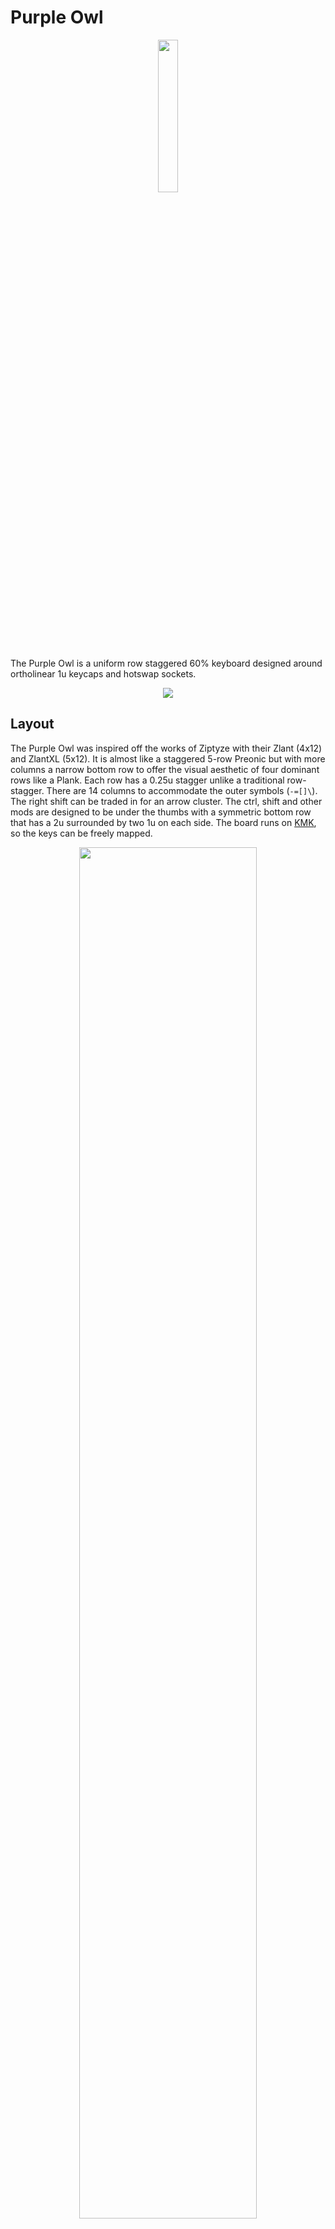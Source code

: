 # Purple Owl

<p align="center" width="100%">
    <img width="25%" src="assets/purple-owl-logo.png">
</p>

The Purple Owl is a uniform row staggered 60% keyboard designed around ortholinear 1u keycaps and hotswap sockets.

<p align="center" width="100%">
    <img src="assets/photos/day1.jpg">
</p>

## Layout
The Purple Owl was inspired off the works of Ziptyze with their Zlant (4x12) and ZlantXL (5x12). It is almost like a staggered 5-row Preonic but with more columns a narrow bottom row to offer the visual aesthetic of four dominant rows like a Plank. Each row has a 0.25u stagger unlike a traditional row-stagger. There are 14 columns to accommodate the outer symbols (`-=[]\`). The right shift can be traded in for an arrow cluster. The ctrl, shift and other mods are designed to be under the thumbs with a symmetric bottom row that has a 2u surrounded by two 1u on each side. The board runs on [KMK](http://kmkfw.io/), so the keys can be freely mapped.

<p align="center" width="100%">
    <img width="75%" src="assets/purple-owl-kle.png">
</p>

Link to the base layout at [Keyboard Layout Editor](http://www.keyboard-layout-editor.com/#/gists/7c51d0df5eb78da5dd614ee6019f13bc). KLE Raw is also available [here](purple-owl-kle.txt)

## Electronics
Instead of a traditional diode matrix, the Purple Owl implements a **scan chain** to poll the state of its switches using only 3 logic pins. This opens the door to support a wide variety of off-the-shelf microcontrollers including the Pro Micro layout variants popular in the mechanical keyboard community. KMK supports a scan chain scanner by default. So, any CircuitPython compatible board with the pinouts shown below should snap into Purple Owl. There is a solder jumper to select between two popular layouts - the Pro Micro variant and the Seeed XIAO variant. The Purple Owl design needs two power pins (3V3 and GND) and three logic pins (CLK, DATA, LATCH).

<p align="center" width="100%">
    <img width="75%" src="assets/pinout.jpeg">
</p>

> While, I currently have a bunch of RP2040 boards in various layouts, I eventually might test out KMK BLE wireless with some CircuitPython compatible nrf52840 board like the nice!nano, [Seeed nrf52840](https://www.seeedstudio.com/Seeed-XIAO-BLE-Sense-nRF52840-p-5253.html) or Adafruit QTPy Bluefruit (doesn't exist yet?). Anything with a JST connector for the battery.

## Seeed XIAO Mechanical Keyboard Contest
I came across an article for this [contest](https://www.seeedstudio.com/seeed-fusion-diy-xiao-mechanical-keyboard-contest.html) on [KBD.news](https://kbd.news/). The Purple Owl was designed to be powered by a [Seeed XIAO RP2040](https://www.seeedstudio.com/XIAO-RP2040-v1-0-p-5026.html) (or any CircuitPython compatible Seeed XIAO for that matter) and will be my entry in the contest! Seeed is sponsoring two fully [assembled PCBs](https://www.seeedstudio.com/pcb-assembly.html) - and that is an opportunity I simply couldn't pass on.

<p align="center" width="75%">
    <img src="assets/purple-owl-1p0-3D-top.png">
</p>

The tiny size of the Seeed XIAO RP2040 will be perfect to highlight the GPIO-efficient scan-chain design. Aside from the 61 switches, the Seeed XIAO RP2040 will drive 16 underglow LEDs which will look stunning in a laser cut case.

## News
- The prototype appeared on KBD.news! [Link](https://kbd.news/Purple-Owl-1581.html)

## Gallery
<p align="center" width="100%">
    <img src="assets/photos/day0.jpg">
</p>
<p align="center" width="100%">
    <img src="assets/photos/dark0.jpg">
</p>
<p align="center" width="100%">
    <img src="assets/photos/day2.jpg">
</p>
<p align="center" width="100%">
    <img src="assets/photos/dark2.jpg">
</p>
<p align="center" width="100%">
    <img src="assets/photos/dark3.jpg">
</p>


## PCB
![done](https://img.shields.io/badge/Work-Complete-green?style=for-the-badge&logo=github)

### Externals
- Acheron MX footprints ([link](https://github.com/AcheronProject/acheron_MXH.pretty.git)) for Kailh hotswap sockets.
- Geometric animals art for the silkscreen ([link](https://www.etsy.com/listing/873524342/geometric-animals-bundle-svg-linear]))
- JLCPCB Tools for Kicad ([link](https://github.com/Bouni/kicad-jlcpcb-tools)) to generate the gerbers and assembly files for JLCPCB.

### Prototype v0.1
To get a feel for the layout I prototyped a board that runs off a RP2040 microcontroller, the Waveshare RP2040 Zero. When I started the prototype, I intended for the the final Purple Owl PCB to have all electronics integrated on the board, including the RP2040. The prototype PCB is simply a diode matrix of hotswap sockets and diodes hooked up to the Zero. No LEDs or anything fancy yet.

I referred to the "recommended minimums" on [Acheron Setup](http://acheronproject.com/acheron_setup/acheron_setup/) for board rules which are more constrained for some fields that the default JLCPCB setup. Laying out the switches is a cakewalk once you set the grid to 19.05mm (1u or 0.75in). For the stagger, set the grid to 4.7625mm (0.25u or 19.05/4mm). The controller is tilted by 26' which is along the ~~z~~slant of the columns.

<p align="center" width="100%">
    <img src="assets/purple-owl-prototype.png">
</p>

I checked for clearance pretty early on as soon as I had the swtiches and controller laid out to make sure the slightly tilted controller and USB cable seemed ok on the right side. I printed half(~ish) the layout flipped on paper to scale.

<p align="center" width="100%">
    <img width="50%" src="assets/prototype_clearance_check.jpg">
</p>

For assembly, I wanted to trial JLCPCB's assembly service - especially for hotswap sockets. While, I could simply solder the sockets myself, I was curious about JLCPCB's work. And, if it did work, then building the proper Purple Owl would be fairly turnkey.

The footprint for the JLCPCB [part](https://jlcpcb.com/partdetail/Kailh-CPG151101S11/C2803348) for the Kailh hotswap socket is centered around the socket itself. But, the switch footprint on the PCB is centered around the stem hole. So, I wrote a [small python snippet](pcb/tools/fix_pos.py) to fix the socket position and rotation in the POS assembly file. Below, you can see how it looks before (right) and after (left) the fix on the JLCPCB assembly preview.

<p align="center" width="100%">
    <img width="35%" src="assets/jlcpcb_fix_pos.png">
</p>

The cost for the PCB fabrication and assembly came up to $85 for 5 boards assembled. The 305 hotswap sockets (61 per board) going at 78 cents a piece for a total of about $24. In hindsight, I should have just assembled 2 boards considering this was a prototype, but my excitement got the better of me.

> Firmware Note: The Zero supports CircuitPython and thus, KMK. So, not much work to be done aside from the KMK config for the matrix. I'd need to add CircuitPython support for the RP2040 layout integrated on the proper Purple Owl (if I went that route), but that seems easy looking at [how it was ported](https://sourcegraph.com/github.com/adafruit/circuitpython/-/tree/ports/raspberrypi/boards/waveshare_rp2040_zero) for the Zero.

### Revelation: The Scan Chain

A while back, I had considered shift registers for scanning the switch matrix in passing when I had read this [Hackaday article](https://hackaday.com/2018/09/30/whats-the-cheapest-way-to-scan-lots-of-buttons/). Along the lines of using 2 shift registers for an 8x8 matrix - one serial-to-parallel to drive the columns and a parallel-to-serial to poll the rows. While this would use only two 8-bit shift registers, I'd still need diodes per switch for NKRO. However, I'd need no more than 5-6 pins to interface with the switch matrix over the two shift registers. At first glance, the approach didn't really seem any better than using a traditional diode matrix and routing the columns and rows to the IOs of the microcontroller (especially since I was considering integrating the RP2040 on the board).

Then, I stumbled upon an article for the [Hello World Smart Keyboard](https://kbd.news/Hello-Word-Smart-Keyboard-1569.html) project when Dovenyi posted their [#89 issue of the KBD News Digest](https://www.reddit.com/r/MechanicalKeyboards/comments/wdgbuy/keyboard_builders_digest_issue_89/) on r/mk. It was a curiously interesting design with 74HC165 shift registers polling _all_ switches latched in parallel along a 1xN matrix. Surely, this would need a lot of shift registers (one IC per 8 keys) and pull up resistors per switch. So, in terms of parts, the design used relatively more parts (and proper active components). Nonetheless, the most attractive part of the design was that it needed merely 3 pins to interface with the matrix.

While I was running a embarrassingly one-sided rubber ducking session with Dovenyi on that reddit thread, I realized something. Using fewer fins suddenly opens up a design where I can attach off-the-shelf (OTS) microcontroller boards right in between the switches (alongside the hotswap sockets) - underneath the switches and not on the side. Because, I'd only need to solder enough headers for functional and mechanical purpose. I could use something tiny like a [Adafruit QTPy RP2040](https://www.adafruit.com/product/4900) or [Pimoroni Tiny RP2040](https://shop.pimoroni.com/products/tiny-2040?variant=39560012234835) and merely use just one side of the pins between the sockets, and some on the other side for mechanical stability.

These uC (microcontroller) boards are typically 700mil wide with their columns of pins 600mil apart. They don't fit around hotswap sockets if you are using all the pins. It does work for soldered switch footprints like in the case of ErgoDash or ErgoTravel, but not for hotswap sockets because of the wider footprint. Hence, in the prototype I had the uC on the side. Secondly, the uC boards that have enough pins for a diode matrix are typically longer than 1U and won't fit across the rows of a row-staggered layout (while they do work for ortho or column staggered layouts). Now, these problems are washed out when you realize that you don't need to drill and solder headers for _all_ the pins. Just enough to get the job done. And, you don't really need to use a small board like the QTPy. Even a KB2040 would work - since you don't have to drill holes across the rows to access all the pins.

I had almost gone down the path of designing an integrated RP2040 board. Researched a bunch of popular designs and minimal RP2040 circuits, and printed all their schematics. I had even picked out the parts on LCSC and had calculated the trace widths and separation required for the differential pair routing for the USB Full Speed mode (90ohm Z_diff). Because I didn't think there was a _good_ design I where I could have the uC board underneath and not on the side...

And now, there was a way.

> Firmware Note: Looks like KMK has a scanner for shift registers ([see](https://github.com/KMKfw/kmk_firmware/blob/master/kmk/scanners/keypad.py)) that wraps CircuitPython's `keypad.ShiftRegisterKeys()`. Great!

### Production v1.0
The design uses 8 74HC165 (TSSOP-16 package) to form the scan chain. 7 of these poll the top 4 rows across 14 columns and the last one polls the bottom row. I've also added 16 underglow LEDs (WS2812B-V5). The scan chain for the first 6 columns is shown below.

<p align="center" width="100%">
    <img src="assets/purple-owl-schematic.png">
</p>


Compared to the prototype, the design now has a clean board edge tightly fitting the switches, since the uC now goes underneath. The uC is socketed to the board with through-hole headers. Out of the 14 pins of the Seeed XIAO RP2040, 11 are connected.

<p align="center" width="100%">
    <img src="assets/purple-owl-1p0-pcb.png">
</p>

There are jumpers to select the 3V3 source depending on the attached uC. And jumpers to select the power source (3.3V or 5V) for the LEDs. Though off-spec, The LEDs work fine on 3.3V, albeit slightly less bright than if powered by 5V. There wasn't enough space (while staying close to the board edge) to allow a through hole header for the 5V, so the design offers a jumper/through-hole that needs to be wired between the board and the jumper site if 5V is desired.

- JP1: Join `1-2` or `2-3` depending on where the 3V3 pin on the uC is. For the Seeed XIAO RP2040 variants short the `1-2`. And, for Pro Micro variants, short `2-3`.
- JP2: Join `1-2` to select the 3.3V source selected by JP1, or connect the 5V to `3` from the uC over a wire and join `2-3`.

For assembly, Seeed is sponsoring two fully assembled boards 🎉

<p align="center" width="100%">
    <img width="50%" src="assets/photos/pcb_mounting.jpg">
</p>

## Firmware

This project was my first experience with CircuitPython, let alone KMK. I am stunned how wasy it was to work with. Never did I think it would take just few lines of python to establish a fully functional keyboard with layers and underglow LEDs.

There are bringup scripts for the both PCB variants which test the PCB and demonstrate interfacing with the keyboard switches using native CircuitPython.
- [v0.1 bringup](firmware/v0.1/bringup.py) - diode matrix.
- [v1.0 bringup](firmware/v1.0/bringup.py) - scan chain. Using digitalio, it took about 1ms to scan 61 switches. 

The [setup](firmware/v0.1/main.py) for the prototype v0.1 diode matrix was fairly straightforward with KMK. I included three basic layers to start with (I really need the tilde/grave in my line of work). The physical layout of the switches were mapped to the layout with the `coord_mapping` setup.

The [build](firmware/v1.0/main.py) for the v1.0 PCB inherited the same layers. The firmware switched the `scanner` to the `ShiftRegisterKeys()` and updated the `coord_mapping` to the physical layout of the scan chain. KMK offeres a neat `RGB` extension to support the underglow LEDs. The underglow RGB controls are added on a layer. Looking at the sheer simplicity of the [RGB extension](https://github.com/KMKfw/kmk_firmware/blob/master/kmk/extensions/rgb.py) I might consider writing a fancy underglow mode or two. Since, this was a *proper* build, the [`boot.py`](firmware/v1.0/boot.py) was updated with a "dev mode" which hides CircuitPython enumerations (serial, midi and storage) except for the USB HID keyboard.

## Laser cut case

For the case, I had envisioned a laser cut case with 1/8" acrylic layers. With the top layers as dark and the bottom layer as translucent to diffuse the underglow. This was the first time I used Fusion360 as well. Lots of firsts for me in this project. Thankfully, there are a ton of YouTube videos to learn from, and I only need the basics of sketching in 2D to set up the layers for the laser cut case.

<p align="center" width="75%">
    <img src="assets/laser-cut-case.png">
</p>

Using [plate.keeb.io](https://plate.keeb.io/) I obtained the cut outs for the switches and stabilizer to form the top switch plate. Then, I designed the middle layers to be spaced around the PCB by importing the PCB edge-cuts layer into the design and offset it. All the layers except for the top switch plate have cut outs for the Seeed XIAO RP2040 that is on the underside of the PCB. All the holes are cut out for M2 hardware. I also added holes for some feet that I found on [FlashQuark](https://flashquark.com/product/aluminum-keyboard-feet-set-of-2/). The links to the files for the laser cut case are below.

- [top](case/top.dxf)
- [middle](case/middle.dxf)
- [bottom](case/bottom.dxf)

I used p95 matte black acrylic sourced from a local [TAP plastics](https://www.tapplastics.com/plastics/custom-cut-to-size-plastic-sheets/acrylic-plexiglass-sheets) for the top three layers (1xtop, 2xmiddle), and a satinice acrylic for the bottom layer.

## Credits
- Layout inspired by Ziptyze's [Zlant](https://1upkeyboards.com/shop/keyboard-kits/diy-40-kits/zlant-40-acrylic-keyboard-kit/) and [ZlantXL](https://1upkeyboards.com/shop/keyboard-kits/diy-40-kits/zlantxl-50-mechanical-keyboard-kit/).
- Electronics inspired by Zhihui's [HanWen](https://github.com/peng-zhihui/HelloWord-Keyboard) and Tzarc's [Ghoul](https://github.com/tzarc/ghoul) which use shift registers to scan the matrix.
- Dovenyi and [Keyboard Builder's Digest](https://kbd.news/).
- Seeed DIY XIAO Mechanical Keyboard Contest, [Link](https://www.seeedstudio.com/seeed-fusion-diy-xiao-mechanical-keyboard-contest.html).
- Photography by Wife 😘.

<p align="center" width="100%">
    <img src="assets/photos/credits.jpg">
</p>

